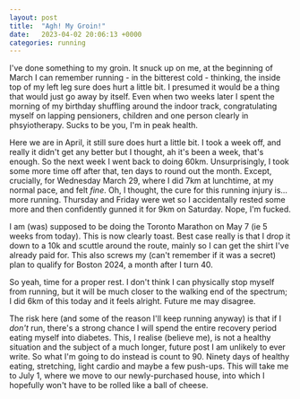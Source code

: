 ```yaml
---
layout: post
title:  "Agh! My Groin!"
date:   2023-04-02 20:06:13 +0000
categories: running
---
```


I've done something to my groin. It snuck up on me, at the beginning of March I can remember running - in the bitterest cold - thinking, the inside top of my left leg sure does hurt a little bit. I presumed it would be a thing that would just go away by itself. Even when two weeks later I spent the morning of my birthday shuffling around the indoor track, congratulating myself on lapping pensioners, children and one person clearly in phsyiotherapy. Sucks to be you, I'm in peak health. 

Here we are in April, it still sure does hurt a little bit. I took a week off, and really it didn't get any better but I thought, ah it's been a week, that's enough. So the next week I went back to doing 60km. Unsurprisingly, I took some more time off after that, ten days to round out the month. Except, crucially, for Wednesday March 29, where I did 7km at lunchtime, at my normal pace, and felt _fine_. Oh, I thought, the cure for this running injury is... more running. Thursday and Friday were wet so I accidentally rested some more and then confidently gunned it for 9km on Saturday. Nope, I'm fucked. 

I am (was) supposed to be doing the Toronto Marathon on May 7 (ie 5 weeks from today). This is now clearly toast. Best case really is that I drop it down to a 10k and scuttle around the route, mainly so I can get the shirt I've already paid for. This also screws my (can't remember if it was a secret) plan to qualify for Boston 2024, a month after I turn 40. 

So yeah, time for a proper rest. I don't think I can physically stop myself from running, but it will be much closer to the walking end of the spectrum; I did 6km of this today and it feels alright. Future me may disagree.

The risk here (and some of the reason I'll keep running anyway) is that if I _don't_ run, there's a strong chance I will spend the entire recovery period eating myself into diabetes. This, I realise (believe me), is not a healthy situation and the subject of a much longer, future post I am unlikely to ever write. So what I'm going to do instead is count to 90. Ninety days of healthy eating, stretching, light cardio and maybe a few push-ups. This will take me to July 1, where we move to our newly-purchased house, into which I hopefully won't have to be rolled like a ball of cheese. 